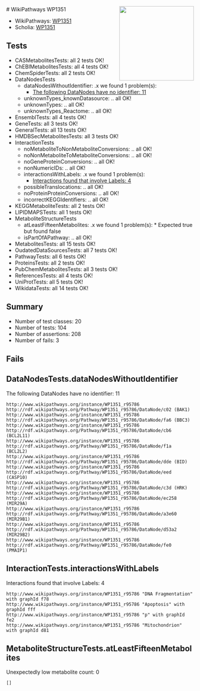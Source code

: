 <img style="float: right; width: 200px" src="https://upload.wikimedia.org/wikipedia/commons/thumb/8/83/Wplogo_with_text_500.png/640px-Wplogo_with_text_500.png" />
# WikiPathways WP1351

* WikiPathways: [WP1351](https://new.wikipathways.org/pathways/WP1351)
* Scholia: [WP1351](https://scholia.toolforge.org/wikipathways/WP1351)
## Tests
* CASMetabolitesTests: all 2 tests OK!
* ChEBIMetabolitesTests: all 4 tests OK!
* ChemSpiderTests: all 2 tests OK!
* DataNodesTests
    * dataNodesWithoutIdentifier: .x we found 1 problem(s):
        * [The following DataNodes have no identifier: 11](#8792c491)
    * unknownTypes_knownDatasource: .. all OK!
    * unknownTypes: .. all OK!
    * unknownTypes_Reactome: .. all OK!
* EnsemblTests: all 4 tests OK!
* GeneTests: all 3 tests OK!
* GeneralTests: all 13 tests OK!
* HMDBSecMetabolitesTests: all 3 tests OK!
* InteractionTests
    * noMetaboliteToNonMetaboliteConversions: .. all OK!
    * noNonMetaboliteToMetaboliteConversions: .. all OK!
    * noGeneProteinConversions: .. all OK!
    * nonNumericIDs: .. all OK!
    * interactionsWithLabels: .x we found 1 problem(s):
        * [Interactions found that involve Labels: 4](#630d267b)
    * possibleTranslocations: .. all OK!
    * noProteinProteinConversions: .. all OK!
    * incorrectKEGGIdentifiers: .. all OK!
* KEGGMetaboliteTests: all 2 tests OK!
* LIPIDMAPSTests: all 1 tests OK!
* MetaboliteStructureTests
    * atLeastFifteenMetabolites: .x we found 1 problem(s):
            * Expected true but found false
    * isPartOfAPathway: .. all OK!
* MetabolitesTests: all 15 tests OK!
* OudatedDataSourcesTests: all 7 tests OK!
* PathwayTests: all 6 tests OK!
* ProteinsTests: all 2 tests OK!
* PubChemMetabolitesTests: all 3 tests OK!
* ReferencesTests: all 4 tests OK!
* UniProtTests: all 5 tests OK!
* WikidataTests: all 14 tests OK!


## Summary

* Number of test classes: 20
* Number of tests: 104
* Number of assertions: 208
* Number of fails: 3

## Fails

<a name="8792c491" />

## DataNodesTests.dataNodesWithoutIdentifier

The following DataNodes have no identifier: 11
```
http://www.wikipathways.org/instance/WP1351_r95786 http://rdf.wikipathways.org/Pathway/WP1351_r95786/DataNode/c02 (BAK1)
http://www.wikipathways.org/instance/WP1351_r95786 http://rdf.wikipathways.org/Pathway/WP1351_r95786/DataNode/fa6 (BBC3)
http://www.wikipathways.org/instance/WP1351_r95786 http://rdf.wikipathways.org/Pathway/WP1351_r95786/DataNode/cb6 (BCL2L11)
http://www.wikipathways.org/instance/WP1351_r95786 http://rdf.wikipathways.org/Pathway/WP1351_r95786/DataNode/f1a (BCL2L2)
http://www.wikipathways.org/instance/WP1351_r95786 http://rdf.wikipathways.org/Pathway/WP1351_r95786/DataNode/dde (BID)
http://www.wikipathways.org/instance/WP1351_r95786 http://rdf.wikipathways.org/Pathway/WP1351_r95786/DataNode/eed (CASP10)
http://www.wikipathways.org/instance/WP1351_r95786 http://rdf.wikipathways.org/Pathway/WP1351_r95786/DataNode/c3d (HRK)
http://www.wikipathways.org/instance/WP1351_r95786 http://rdf.wikipathways.org/Pathway/WP1351_r95786/DataNode/ec258 (MIR29A)
http://www.wikipathways.org/instance/WP1351_r95786 http://rdf.wikipathways.org/Pathway/WP1351_r95786/DataNode/a3e60 (MIR29B1)
http://www.wikipathways.org/instance/WP1351_r95786 http://rdf.wikipathways.org/Pathway/WP1351_r95786/DataNode/d53a2 (MIR29B2)
http://www.wikipathways.org/instance/WP1351_r95786 http://rdf.wikipathways.org/Pathway/WP1351_r95786/DataNode/fe0 (PMAIP1)
```

<a name="630d267b" />

## InteractionTests.interactionsWithLabels

Interactions found that involve Labels: 4
```
http://www.wikipathways.org/instance/WP1351_r95786 "DNA Fragmentation" with graphId f78
http://www.wikipathways.org/instance/WP1351_r95786 "Apoptosis" with graphId fff
http://www.wikipathways.org/instance/WP1351_r95786 "p" with graphId fe2
http://www.wikipathways.org/instance/WP1351_r95786 "Mitochondrion" with graphId d81
```

<a name="6d4290df" />

## MetaboliteStructureTests.atLeastFifteenMetabolites

Unexpectedly low metabolite count: 0

```
[]
```

